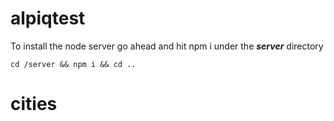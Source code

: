 # alpiqtest

To install the node server go ahead and hit npm i under the ***server*** directory

````
cd /server && npm i && cd ..
````


# cities
